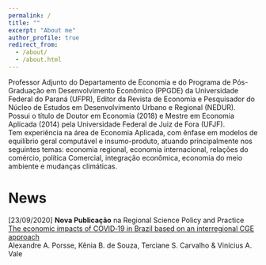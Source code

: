 ```yaml
---
permalink: /
title: ""
excerpt: "About me"
author_profile: true
redirect_from: 
  - /about/
  - /about.html
---
```


Professor Adjunto do Departamento de Economia e do Programa de Pós-Graduação em Desenvolvimento Econômico (PPGDE) da Universidade Federal do Paraná (UFPR), Editor da Revista de Economia e Pesquisador do Núcleo de Estudos em Desenvolvimento Urbano e Regional (NEDUR). Possui o título de Doutor em Economia (2018) e Mestre em Economia Aplicada (2014) pela Universidade Federal de Juiz de Fora (UFJF).\
Tem experiência na área de Economia Aplicada, com ênfase em modelos de equilíbrio geral computável e insumo-produto, atuando principalmente nos seguintes temas: economia regional, economia internacional, relações do comércio, política Comercial, integração econômica, economia do meio ambiente e mudanças climáticas.

News
======

[23/09/2020] **Nova Publicação** na Regional Science Policy and Practice\
[The economic impacts of COVID‐19 in Brazil based on an interregional CGE approach](https://doi.org/10.1111/rsp3.12354)\
Alexandre A. Porsse, Kênia B. de Souza, Terciane S. Carvalho & Vinícius A. Vale
